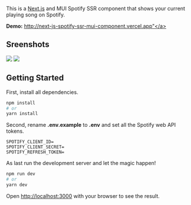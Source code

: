 This is a [Next.js](https://nextjs.org/) and MUI Spotify SSR component that shows your current playing song on Spotify.

**Demo:** <a href="http://next-js-spotify-ssr-mui-component.vercel.app">http://next-js-spotify-ssr-mui-component.vercel.app"</a>

## Sreenshots

<img src="https://tomsmits.nl/assets/component-1.png">

<img src="https://tomsmits.nl/assets/component-2.png">

## Getting Started

First, install all dependencies.

```bash
npm install
# or
yarn install
```

Second, rename **.env.example** to **.env** and set all the Spotify web API tokens.

```shell
SPOTIFY_CLIENT_ID=
SPOTIFY_CLIENT_SECRET=
SPOTIFY_REFRESH_TOKEN=
```

As last run the development server and let the magic happen!

```bash
npm run dev
# or
yarn dev
```

Open [http://localhost:3000](http://localhost:3000) with your browser to see the result.
